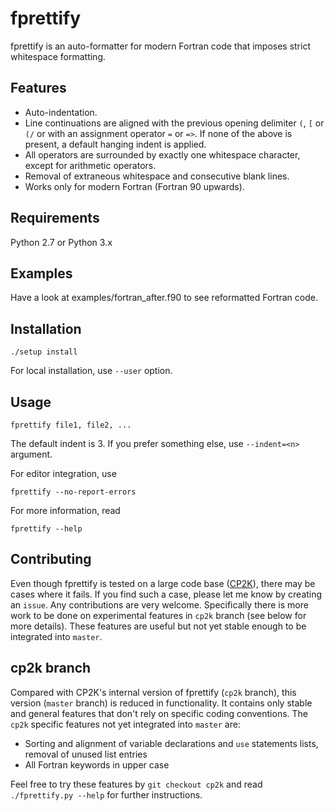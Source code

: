 # fprettify

fprettify is an auto-formatter for modern Fortran code that imposes strict whitespace formatting.


## Features

* Auto-indentation.
* Line continuations are aligned with the previous opening delimiter `(`, `[` or `(/` or with an assignment operator `=` or `=>`. If none of the above is present, a default hanging indent is applied.
* All operators are surrounded by exactly one whitespace character, except for arithmetic operators.
* Removal of extraneous whitespace and consecutive blank lines.
* Works only for modern Fortran (Fortran 90 upwards).


## Requirements

Python 2.7 or Python 3.x


## Examples

Have a look at examples/fortran_after.f90 to see reformatted Fortran code.


## Installation

```
./setup install
```

For local installation, use `--user` option.


## Usage

```
fprettify file1, file2, ...
```
The default indent is 3. If you prefer something else, use `--indent=<n>` argument.

For editor integration, use
```
fprettify --no-report-errors
```

For more information, read
```
fprettify --help
```


## Contributing

Even though fprettify is tested on a large code base ([CP2K](https://www.cp2k.org/)), there may be cases where it fails. If you find such a case, please let me know by creating an `issue`.
Any contributions are very welcome. Specifically there is more work to be done on experimental features in `cp2k` branch (see below for more details). These features are useful but not yet stable enough to be integrated into `master`.


## cp2k branch

Compared with CP2K's internal version of fprettify (`cp2k` branch), this version (`master` branch) is reduced in functionality. It contains only stable and general features that don't rely on specific coding conventions. The `cp2k` specific features not yet integrated into `master` are:

* Sorting and alignment of variable declarations and `use` statements lists, removal of unused list entries
* All Fortran keywords in upper case

Feel free to try these features by `git checkout cp2k` and read `./fprettify.py --help` for further instructions.
